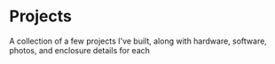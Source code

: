 # Projects
A collection of a few projects I've built, along with hardware, software, photos, and enclosure details for each
